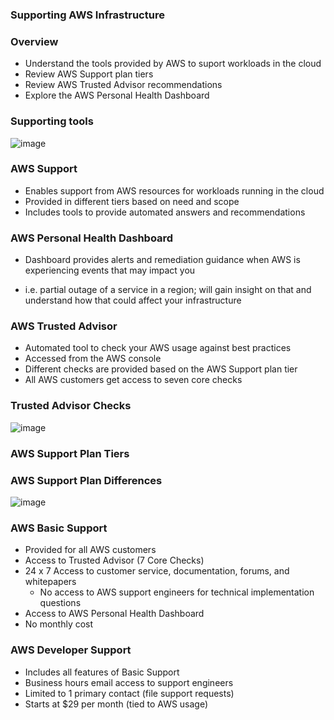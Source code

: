 ### Supporting AWS Infrastructure

### Overview

* Understand the tools provided by AWS to suport workloads in the cloud
* Review AWS Support plan tiers
* Review AWS Trusted Advisor recommendations
* Explore the AWS Personal Health Dashboard

### Supporting tools

![image](https://user-images.githubusercontent.com/114364831/214901624-4642c386-a98c-484e-8f36-21dde8511b52.png)

### AWS Support

* Enables support from AWS resources for workloads running in the cloud
* Provided in different tiers based on need and scope
* Includes tools to provide automated answers and recommendations

### AWS Personal Health Dashboard

* Dashboard provides alerts and remediation guidance when AWS is experiencing events that may impact you
- i.e. partial outage of a service in a region; will gain insight on that and understand how that could affect your infrastructure

### AWS Trusted Advisor

* Automated tool to check your AWS usage against best practices
* Accessed from the AWS console
* Different checks are provided based on the AWS Support plan tier
* All AWS customers get access to seven core checks

### Trusted Advisor Checks

![image](https://user-images.githubusercontent.com/114364831/214903143-f3259c2e-e017-43c0-8b61-a73960360b08.png)

### AWS Support Plan Tiers

### AWS Support Plan Differences

![image](https://user-images.githubusercontent.com/114364831/214903395-ca1e6c8b-b33c-41d8-a258-2bc9d5c80171.png)

### AWS Basic Support

* Provided for all AWS customers
* Access to Trusted Advisor (7 Core Checks)
* 24 x 7 Access to customer service, documentation, forums, and whitepapers
   * No access to AWS support engineers for technical implementation questions
* Access to AWS Personal Health Dashboard
* No monthly cost

### AWS Developer Support

* Includes all features of Basic Support
* Business hours email access to support engineers
* Limited to 1 primary contact (file support requests)
* Starts at $29 per month (tied to AWS usage)
